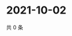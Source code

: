 # 2021-10-02

共 0 条

<!-- BEGIN WEIBO -->
<!-- 最后更新时间 Sat Oct 02 2021 14:16:13 GMT+0800 (China Standard Time) -->

<!-- END WEIBO -->
